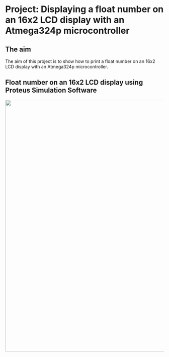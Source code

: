 # Project: Displaying a float number on an 16x2 LCD display with an Atmega324p microcontroller

## The aim
The aim of this project is to show how to print a float number on an 16x2 LCD display with an Atmega324p microcontroller.

## Float number on an 16x2 LCD display using Proteus Simulation Software
<img src="https://github.com/user-attachments/assets/0af1bbb0-2d0f-42a3-9b37-0de79072ad1b" width="800">
